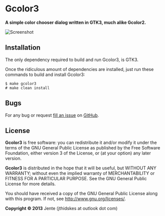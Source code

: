Gcolor3
=========

**A simple color chooser dialog written in GTK3, much alike Gcolor2.**

![Screenshot](https://github.com/Unia/gcolor3/raw/master/comparison.png "comparison")

Installation
------------

The only dependency required to build and run Gcolor3, is GTK3.

Once the ridiculous amount of dependencies are installed, just run these commands to build and install Gcolor3:

    $ make gcolor3
    # make clean install

Bugs
----

For any bug or request [fill an issue][bug] on [GitHub][ghp].

  [bug]: https://github.com/Unia/gcolor3/issues
  [ghp]: https://github.com/Unia/gcolor3


License
-------
**Gcolor3** is free software: you can redistribute it and/or modify it under the terms of the GNU General Public License as published by the Free Software Foundation, either version 3 of the License, or (at your option) any later version.

**Gcolor3** is distributed in the hope that it will be useful, but WITHOUT ANY WARRANTY; without even the implied warranty of MERCHANTABILITY or FITNESS FOR A PARTICULAR PURPOSE. See the GNU General Public License for more details.

You should have received a copy of the GNU General Public License along with this program.  If not, see <http://www.gnu.org/licenses/>.

**Copyright © 2013** Jente (jthidskes at outlook dot com)
